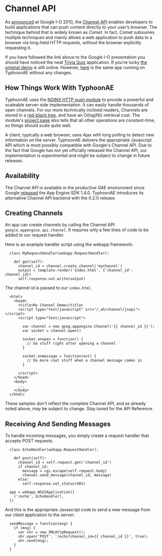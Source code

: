 # Channel API #

As [announced](http://code.google.com/events/io/2010/sessions/building-real-time-apps-app-engine-feed-api.html) at Google I-O 2010, the [Channel API](http://code.google.com/appengine/docs/python/channel/overview.html) enables developers to build applications that can push content directly to your user’s browser. The technique behind that is widely known as _Comet_. In fact, Comet subsumes multiple techniques and mainly allows a web application to push data to a browser via long-held HTTP requests, without the browser explicitly requesting it.

If you have followed the link above to the Google I-O presentation you should have noticed the neat [Trivia Quiz](http://www.youtube.com/watch?v=oMXe-xK0BWA&t=7m46s) application. If you're lucky [the original demo](http://io-trivia-quiz.appspot.com) is still online. However, [here](http://trivia-quiz.typhoonae.org:8080) is the same app running on TyphoonAE without any changes.

## How Things Work With TyphoonAE ##

TyphoonAE uses the [NGINX HTTP push module](http://pushmodule.slact.net) to
provide a powerful and scaleable server-side implementation. It can easily
handle thousands of open channels. For our more technically inclined readers,
Channels are stored in a [red-black tree](http://en.wikipedia.org/wiki/Red-black_tree), and have an O(log(N)) retrieval cost.
The module's [project page](http://pushmodule.slact.net) also tells that all
other operations are constant-time, so things should scale quite well.

A client, typically a web browser, uses Ajax with long polling to detect new
information on the server. TyphoonAE delivers the appropriate Javascript API
which is most possibly compatible with Google's Channel API. Due to the fact
that Google has not yet officially released the Channel API, our implementation
is _experimental_ and might be subject to change in future releases.

## Availability ##

The Channel API is available in the productive GAE environment since Google
[released](http://googleappengine.blogspot.com/2010/12/happy-holidays-from-app-engine-team-140.html) the App Engine SDK 1.4.0. TyphoonAE introduces its alternative Channel API backend with the 0.2.0 release.

## Creating Channels ##

An app can create channels by calling the Channel API `google.appengine.api.channel`. It requires only a few lines of code to be added to our request handler.

Here is an example handler script using the webapp framework:

```
  class MyRequestHandler(webapp.RequestHandler):

    def get(self):
      channel_id = channel.create_channel('mychannel')
      output = template.render('index.html', {'channel_id': channel_id})
      self.response.out.write(output)
```

The channel id is passed to our `index.html`.

```
  <html>
    <head>
      <title>My Channel Demo</title>
      <script type="text/javascript" src="/_ah/channel/jsapi"></script>
      <script type="text/javascript">

        var channel = new goog.appengine.Channel('{{ channel_id }}');
        var socket = channel.open()

        socket.onopen = function() {
          // Do stuff right after opening a channel
        }

        socket.onmessage = function(evt) {
          // Do more cool stuff when a channel message comes in
        }

      </script>
    </head>
    <body>
      ...
    </body>
  </html>
```

These samples don't reflect the complete Channel API, and as already noted
above, may be subject to change. Stay tuned for the API Reference.

## Receiving And Sending Messages ##

To handle incoming messages, you simply create a request handler that accepts
POST requests.

```
  class EchoHandler(webapp.RequestHandler):

    def post(self):
      channel_id = self.request.get('channel_id')
      if channel_id:
        message = cgi.escape(self.request.body)
        channel.send_message(channel_id, message)
      else:
        self.response.set_status(401)

  app = webapp.WSGIApplication([
    ('/echo', EchoHandler),
  ])
```

And this is the appropriate Javascript code to send a new message from our
client application to the server:

```
  sendMessage = function(msg) {
    if (msg) {
      var xhr = new XMLHttpRequest();
      xhr.open('POST', '/echo?channel_id={{ channel_id }}', true);
      xhr.send(msg);
    }
  }
```